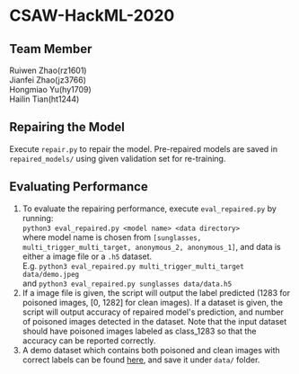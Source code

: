# CSAW-HackML-2020

## Team Member
Ruiwen Zhao(rz1601)  
Jianfei Zhao(jz3766)  
Hongmiao Yu(hy1709)  
Hailin Tian(ht1244)

## Repairing the Model
Execute `repair.py` to repair the model. 
Pre-repaired models are saved in `repaired_models/` 
using given validation set for re-training.

## Evaluating Performance
1. To evaluate the repairing performance, 
execute `eval_repaired.py` by running:  
`python3 eval_repaired.py <model name> <data directory>`  
where model name is chosen from `[sunglasses, multi_trigger_multi_target, anonymous_2, anonymous_1]`, 
and data is either a image file or a `.h5` dataset.  
E.g. `python3 eval_repaired.py multi_trigger_multi_target data/demo.jpeg`  
and `python3 eval_repaired.py sunglasses data/data.h5`
2. If a image file is given, the script will output the label predicted (1283 for poisoned images, \[0, 1282\] for clean images). 
If a dataset is given, the script will output accuracy of repaired model's prediction, 
and number of poisoned images detected in the dataset. 
Note that the input dataset should have poisoned images labeled as class_1283 so that the accuracy can be reported correctly.
3. A demo dataset which contains both poisoned and clean images with correct labels can be found [here](https://drive.google.com/file/d/1aQ818PSyGvri3hWl749876VeWgaN8IK7/view?usp=sharing), 
and save it under `data/` folder.

